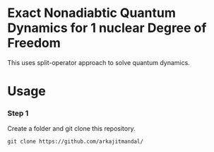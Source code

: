 # Exact Nonadiabtic Quantum Dynamics for 1 nuclear Degree of Freedom
This uses split-operator approach to solve quantum dynamics. 


# Usage  
### Step 1
Create a folder and git clone this repository.
```
git clone https://github.com/arkajitmandal/ 
```
